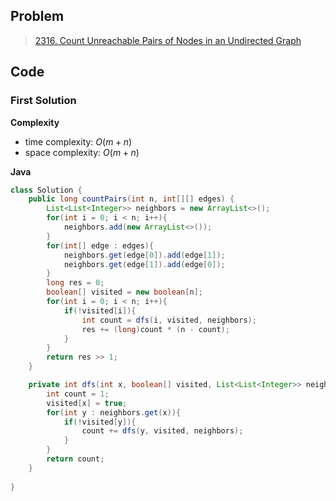 ## Problem

> [2316. Count Unreachable Pairs of Nodes in an Undirected Graph](https://leetcode.cn/problems/count-unreachable-pairs-of-nodes-in-an-undirected-graph/)

## Code

### First Solution

**Complexity**

- time complexity: $O(m+n)$
- space complexity: $O(m+n)$

**Java**

```java
class Solution {
    public long countPairs(int n, int[][] edges) {
        List<List<Integer>> neighbors = new ArrayList<>();
        for(int i = 0; i < n; i++){
            neighbors.add(new ArrayList<>());
        }
        for(int[] edge : edges){
            neighbors.get(edge[0]).add(edge[1]);
            neighbors.get(edge[1]).add(edge[0]);
        }
        long res = 0;
        boolean[] visited = new boolean[n];
        for(int i = 0; i < n; i++){
            if(!visited[i]){
                int count = dfs(i, visited, neighbors);
                res += (long)count * (n - count);
            }
        }
        return res >> 1;
    }

    private int dfs(int x, boolean[] visited, List<List<Integer>> neighbors){
        int count = 1;
        visited[x] = true;
        for(int y : neighbors.get(x)){
            if(!visited[y]){
                count += dfs(y, visited, neighbors);
            }
        }
        return count;
    }
    
}
```